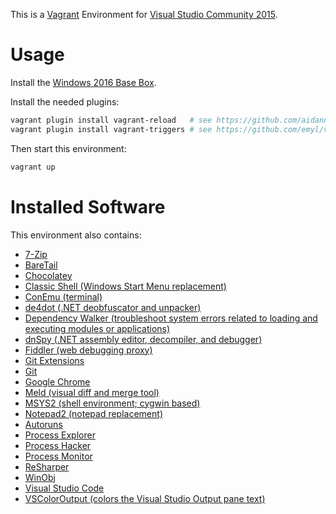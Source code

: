 This is a [Vagrant](https://www.vagrantup.com/) Environment for [Visual Studio Community 2015](https://www.visualstudio.com/vs/community/).


# Usage

Install the [Windows 2016 Base Box](https://github.com/rgl/windows-2016-vagrant).

Install the needed plugins:

```bash
vagrant plugin install vagrant-reload   # see https://github.com/aidanns/vagrant-reload
vagrant plugin install vagrant-triggers # see https://github.com/emyl/vagrant-triggers
```

Then start this environment:

```bash
vagrant up
``` 


# Installed Software

This environment also contains:

* [7-Zip](http://www.7-zip.org/)
* [BareTail](https://www.baremetalsoft.com/baretail/)
* [Chocolatey](https://chocolatey.org/)
* [Classic Shell (Windows Start Menu replacement)](http://www.classicshell.net/)
* [ConEmu (terminal)](https://conemu.github.io/)
* [de4dot (.NET deobfuscator and unpacker)](https://github.com/0xd4d/de4dot)
* [Dependency Walker (troubleshoot system errors related to loading and executing modules or applications)](http://www.dependencywalker.com/)
* [dnSpy (.NET assembly editor, decompiler, and debugger)](https://github.com/0xd4d/dnSpy)
* [Fiddler (web debugging proxy)](http://www.telerik.com/fiddler)
* [Git Extensions](https://gitextensions.github.io/)
* [Git](https://git-for-windows.github.io/)
* [Google Chrome](https://www.google.com/chrome/)
* [Meld (visual diff and merge tool)](http://meldmerge.org/)
* [MSYS2 (shell environment; cygwin based)](http://msys2.github.io/)
* [Notepad2 (notepad replacement)](http://www.flos-freeware.ch/notepad2.html)
* [Autoruns](https://docs.microsoft.com/en-us/sysinternals/downloads/autoruns)
* [Process Explorer](https://docs.microsoft.com/en-us/sysinternals/downloads/process-explorer)
* [Process Hacker](https://github.com/processhacker2/processhacker2)
* [Process Monitor](https://docs.microsoft.com/en-us/sysinternals/downloads/procmon)
* [ReSharper](https://www.jetbrains.com/resharper/)
* [WinObj](https://docs.microsoft.com/en-us/sysinternals/downloads/winobj)
* [Visual Studio Code](https://code.visualstudio.com/)
* [VSColorOutput (colors the Visual Studio Output pane text)](https://www.visualstudiogallery.msdn.microsoft.com/f4d9c2b5-d6d7-4543-a7a5-2d7ebabc2496)
